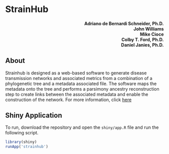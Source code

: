 # StrainHub
<h4 align = "right">Adriano de Bernardi Schneider, Ph.D.<br> John Williams<br> Mike Cioce<br> Colby T. Ford, Ph.D.<br>Daniel Janies, Ph.D.</h3>

## About
Strainhub is designed as a web-based software to generate disease transmission networks and associated metrics from a combination of a phylogenetic tree and a metadata associated file. The software maps the metadata onto the tree and performs a parsimony ancestry reconstruction step to create links between the associated metadata and enable the construction of the network.
For more information, click [here](ABOUT.md)

## Shiny Application
To run, download the repository and open the `shiny/app.R` file and run the following script.
```r
library(shiny)
runApp('strainhub')
```
